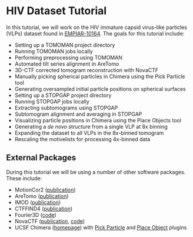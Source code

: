 # HIV Dataset Tutorial

In this tutorial, we will work on the HIV immature capsid virus-like particles (VLPs) dataset found in [EMPIAR-10164](https://www.ebi.ac.uk/empiar/EMPIAR-10164/). The goals for this tutorial include:

- Setting up a TOMOMAN project directory
- Running TOMOMAN jobs locally
- Performing preprocessing using TOMOMAN
- Automated tilt series alignment in AreTomo
- 3D-CTF corrected tomogram reconstruction with NovaCTF
- Manually picking spherical particles in Chimera using the Pick Particle tool
- Generating oversampled initial particle positions on spherical surfaces
- Setting up a STOPGAP project directory
- Running STOPGAP jobs locally
- Extracting subtomograms using STOPGAP
- Subtomogram alignment and averaging in STOPGAP
- Visualizing particle positions in Chimera using the Place Objects tool
- Generating a *de novo* structure from a single VLP at 8x binning
- Expanding the dataset to all VLPs in the 8x-binned tomogram
- Rescaling the motivelists for processing 4x-binned data

## External Packages

During this tutorial we will be using a number of other software packages.
These include:

- MotionCor2 ([publication](https://doi.org/10.1038/nmeth.4193))
- AreTomo ([publication](https://doi.org/10.1016/j.yjsbx.2022.100068))
- IMOD ([publication](https://doi.org/10.1006/jsbi.1996.0013))
- CTFFIND4 ([publication](https://doi.org/10.1016/j.jsb.2015.08.008))
- Fourier3D ([code](https://github.com/turonova/Fourier3D))
- NovaCTF ([publication](https://doi.org/10.1016/j.jsb.2017.07.007), [code](https://github.com/turonova/novaCTF))
- UCSF Chimera ([homepage](https://www.rbvi.ucsf.edu/chimera/)) with [Pick Particle](https://www.biochem.mpg.de/7940000/Pick-Particle) and [Place Object](https://www.biochem.mpg.de/7939908/Place-Object) plugins
